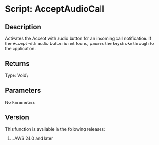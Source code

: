 # Script: AcceptAudioCall

## Description

Activates the Accept with audio button for an incoming call
notification. If the Accept with audio button is not found, passes the
keystroke through to the application.

## Returns

Type: Void\

## Parameters

No Parameters

## Version

This function is available in the following releases:

1.  JAWS 24.0 and later
